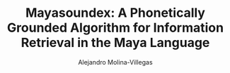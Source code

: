 ---
paperId: 1
author: Alejandro Molina-Villegas
publicationauthor: Alejandro Molina-Villegas
title: "Mayasoundex: A Phonetically Grounded Algorithm for Information Retrieval in the Maya Language"
pdf: --
poster: Alejandro_Molina-Villegas.pdf
alt: --
type: Poster
topic: Information Retrieval and Text Mining
subtopic: Multilinguality and Language Diversity
link: https://research.latinxinai.org/papers/naacl/2024/pdf/Alejandro_Molina-Villegas.pdf
conference: naacl
year: 2024
tags: naacl-2024
location: Mexico City, Mexico
---